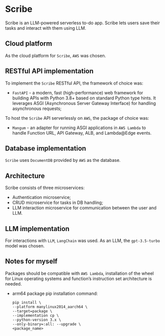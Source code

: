 # Scribe

Scribe is an LLM-powered serverless to-do app. Scribe lets users save their tasks and interact with them using LLM.

## Cloud platform

As the cloud platform for `Scribe`, `AWS` was chosen.

## RESTful API implementation

To implement the `Scribe` RESTful API, the framework of choice was:

* `FastAPI` - a modern, fast (high-performance) web framework for building APIs with Python 3.8+ based on standard Python type hints. It leverages ASGI (Asynchronous Server Gateway Interface) for handling asynchronous requests;

To host the `Scribe` API serverlessly on `AWS`, the package of choice was:

* `Mangum` - an adapter for running ASGI applications in `AWS Lambda` to handle Function URL, API Gateway, ALB, and Lambda@Edge events.

## Database implementation

`Scribe` uses `DocumentDB` provided by `AWS` as the database.

## Architecture

Scribe consists of three microservices:

* Authentication microservice;
* CRUD microservice for tasks in DB handling;
* LLM interaction microservice for communication between the user and LLM.

## LLM implementation

For interactions with `LLM`, `LangChain` was used. As an LLM, the `gpt-3.5-turbo` model was chosen.

## Notes for myself

Packages should be compatible with `AWS Lambda`, installation of the wheel for Linux operating systems and function’s 
instruction set architecture is needed. 

* arm64 package pip installation command: 
    ```
    pip install \
    --platform manylinux2014_aarch64 \
    --target=package \
    --implementation cp \
    --python-version 3.x \
    --only-binary=:all: --upgrade \
    <package_name>
    ```